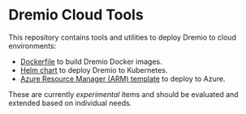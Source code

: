 # Dremio Cloud Tools

This repository contains tools and utilities to deploy Dremio to cloud environments:

* [Dockerfile](images/dremio-oss) to build Dremio Docker images.
* [Helm chart](charts/dremio_v2) to deploy Dremio to Kubernetes.
* [Azure Resource Manager (ARM) template](azure/arm-templates) to deploy to Azure.

These are currently *experimental* items and should be evaluated and extended based on individual needs.
